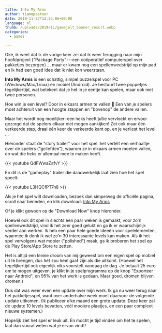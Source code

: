 ```yaml
---
title: Into My Arms
author: tiamopastoor
date: 2019-11-27T12:23:06+00:00
language: nl
thumb: /uploads/2019/11/gamejolt_banner_result.webp
categories:
  - Games

---
```

Oké, ik weet dat ik de vorige keer zei dat ik weer terugging naar mijn hoofdproject ("Package Party"---een coöperatief computerspel over pakketjes bezorgen) ... maar er kwam nog een spellenwedstrijd op mijn pad en ik had een goed idee dat ik niet kon weerstaan.

**Into My Arms** is een schattig, simpel puzzelspel voor PC (Windows/Mac/Linux) en mobiel (Android). Je bestuurt twee poppetjes tegelijkertijd, wat betekent dat je het in je eentje kan spelen, maar ook met twee personen.

Hoe win je een level? Door in elkaars armen te vallen 🙂 Een van je spelers moet achteruit van een hoogte stappen en "bovenop" de andere vallen.

Maar het wordt nog moeilijker: een heks heeft jullie vervloekt en ervoor gezorgd dat de spelers elkaar niet mogen aankijken! Zet ook maar één verkeerde stap, draai één keer de verkeerde kant op, en je verliest het level ...

Hieronder staat de "story trailer" voor het spel: het vertelt een verhaaltje over de spelers ("geliefden"), waarom ze in elkaars armen moeten vallen, en wat die heks er allemaal mee te maken heeft.

{{< youtube QdFWwaZafvY >}}

En dit is de "gameplay" trailer die daadwerkelijk laat zien hoe het spel speelt:

{{< youtube L3HQCfPT7n8 >}}

Als je het spel wilt downloaden, bezoek dan simpelweg de officiële pagina, scroll naar beneden, en klik download: [Into My Arms][1]

Of je klikt gewoon op de "Download Now" knop hieronder.



Hoewel ook dit spel in slechts een paar weken is gemaakt, voor zo'n spellenwedstrijd, vind ik het zeer goed gelukt en ga ik er waarschijnlijk verder aan werken. Ik heb een paar hele goede ideeën voor spelelementen, waarmee ik denk ik wel zo'n 30 interessante levels kan maken. Als ik het spel vervolgens wat mooier ("polished") maak, ga ik proberen het spel op de Play Store/App Store te zetten.

Het is altijd een kleine droom van mij geweest om een eigen spel op mobiel uit te brengen, dus het zou heel gaaf zijn als die uitkomt. (Hoewel het tegelijkertijd ook eigenlijk niks voorstelt vandaag de dag. Je betaalt 25 euro om te mogen uitgeven, je klikt in je spelprogramma op de knop "Exporteer naar Android", en 95% van het werk is gedaan. Maar goed, dromen blijven dromen.)

Dus dat was weer even een update over mijn werk. Ik ga nu weer terug naar het pakketjesspel, want over anderhalve week moet daarvoor de volgende update uitkomen. (Ik publiceer elke maand een grote update. Deze keer zal de update 10 levels bevatten, véél mooiere plaatjes, en een paar compleet nieuwe systemen.)

Hopelijk ziet het spel er leuk uit. En mocht je tijd vinden om het te spelen, laat dan vooral weten wat je ervan vindt!

 [1]: https://pandaqi.itch.io/into-my-arms